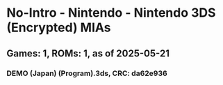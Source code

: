 # No-Intro - Nintendo - Nintendo 3DS (Encrypted) MIAs
## Games: 1, ROMs: 1, as of 2025-05-21

### DEMO (Japan) (Program).3ds, CRC: da62e936
